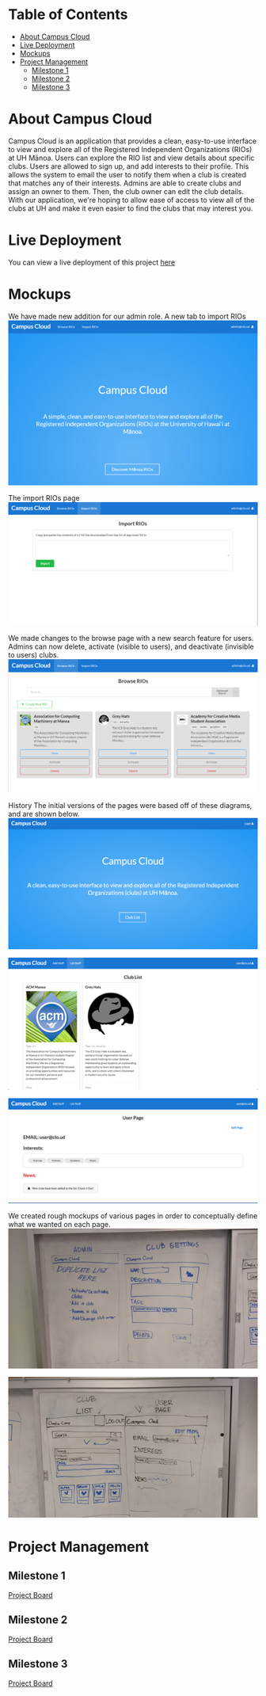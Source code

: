 # Table of Contents
* [About Campus Cloud](#about-campus-cloud)
* [Live Deployment](#live-deployment)
* [Mockups](#mockups)
* [Project Management](#project-management)
  * [Milestone 1](#milestone-1)
  * [Milestone 2](#milestone-2)
  * [Milestone 3](#milestone-3)

# About Campus Cloud 
Campus Cloud is an application that provides a clean, easy-to-use interface to view and explore all of the Registered Independent Organizations (RIOs) at UH Mānoa. Users can explore the RIO list and view details about specific clubs. Users are allowed to sign up, and add interests to their profile. This allows the system to email the user to notify them when a club is created that matches any of their interests. Admins are able to create clubs and assign an owner to them. Then, the club owner can edit the club details. With our application, we're hoping to allow ease of access to view all of the clubs at UH and make it even easier to find the clubs that may interest you.

# Live Deployment
You can view a live deployment of this project [here](https://campuscloud.meteorapp.com/)

# Mockups
We have made new addition for our admin role.
A new tab to import RIOs
![mockup of admin landing page](/images/adminland.PNG)

The import RIOs page
![mockup of import](/images/import.PNG)

We made changes to the browse page with a new search feature for users. Admins can now delete, activate (visible to users), and deactivate (invisible to users) clubs.
![mockup of import](/images/browse.PNG)

History
The initial versions of the pages were based off of these diagrams, and are shown below.
![Initial mockup of landing page](/images/landing.png)

![Initial mockup of club list page](/images/club-list.png)

![Initial mockup of user page](/images/user-page.png)


We created rough mockups of various pages in order to conceptually define what we wanted on each page.
![Mockup of admin page and club settings](/images/mockup-1.jpg)

![Mockup of club list and user page](/images/mockup-2.jpg)

# Project Management
## Milestone 1
[Project Board](https://github.com/campus-cloud/campus-cloud/projects/1)

## Milestone 2
[Project Board](https://github.com/campus-cloud/campus-cloud/projects/2)

## Milestone 3
[Project Board](https://github.com/campus-cloud/campus-cloud/projects/3)
